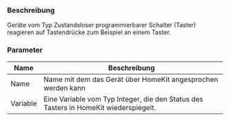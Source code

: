 ### Beschreibung

Geräte vom Typ Zustandsloser programmierbarer Schalter (Taster) reagieren auf Tastendrücke zum Beispiel an einem Taster.

### Parameter

Name       | Beschreibung
---------- | ---------------
Name       | Name mit dem das Gerät über HomeKit angesprochen werden kann
Variable   | Eine Variable vom Typ Integer, die den Status des Tasters in HomeKit wiederspiegelt.